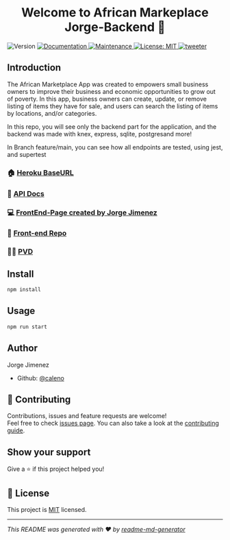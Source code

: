 <h1 align="center">Welcome to African Markeplace Jorge-Backend 👋</h1>
<p>
  <img alt="Version" src="https://img.shields.io/badge/version-1.0.0-blue.svg?cacheSeconds=2592000" />
  <a href="https://github.com/lambda-bw-african-marketplace/Jorge-BE#readme" target="_blank">
    <img alt="Documentation" src="https://img.shields.io/badge/documentation-yes-brightgreen.svg" />
  </a>
  <a href="https://github.com/lambda-bw-african-marketplace/Jorge-BE/graphs/commit-activity" target="_blank">
    <img alt="Maintenance" src="https://img.shields.io/badge/Maintained%3F-yes-green.svg" />
  </a>
  <a href="https://github.com/lambda-bw-african-marketplace/Jorge-BE/blob/master/LICENSE" target="_blank">
    <img alt="License: MIT" src="https://img.shields.io/apm/l/vim-mode" />
  </a>
   <a href="https://github.com/lambda-bw-african-marketplace/jorge-BE/tree/feature/main" target="_blank">
    <img alt="tweeter" src=https://img.shields.io/twitter/follow/j_jimenez83?label=https%3A%2F%2Ftwitter.com%2FJ_Jimenez83&style=social />
  </a>
</p>

<h2>Introduction</h2>

<a>The African Marketplace App was created to empowers small business owners to improve their business and economic opportunities to grow out of poverty.
In this app, business owners can create, update, or remove listing of items they have for sale, and users can search the listing of items by locations, and/or categories.</a>

<a>In this repo, you will see only the backend part for the application, and the backend was made with knex, express, sqlite, postgresand more!</a>

<a>In Branch feature/main, you can see how all endpoints are tested, using jest, and supertest</a>

### 🏠 [Heroku BaseURL](https://marketplace-africa.herokuapp.com/)

### 📄  [API Docs](https://docs.google.com/document/d/e/2PACX-1vTMDoreMN60kH922hbOZcXFOdr9jFTOHOHJ98sn5_cpkKIuURu6hesmDXufVNR3zrzKKGC7MD1pfkvR/pub)

###  💻  [FrontEnd-Page created by Jorge Jimenez](https://african-marketplace-eta.vercel.app/)

###  📌  [Front-end Repo](https://github.com/Caleno83/african-marketplace)

### 👩‍💻  [PVD](https://www.notion.so/Product-Vision-Document-cb2003da1de2494390b631ebdc7a5918)

## Install

```sh
npm install
```

## Usage

```sh
npm run start
```

## Author

Jorge Jimenez

* Github: [@caleno](https://github.com/Caleno83)

## 🤝 Contributing

Contributions, issues and feature requests are welcome!<br />Feel free to check [issues page](https://github.com/lambda-bw-african-marketplace/Jorge-BE/issues). You can also take a look at the [contributing guide](https://github.com/lambda-bw-african-marketplace/Jorge-BE/blob/master/CONTRIBUTING.md).

## Show your support

Give a ⭐️ if this project helped you!

## 📝 License

This project is [MIT](https://github.com/lambda-bw-african-marketplace/Jorge-BE/blob/master/LICENSE) licensed.

***
_This README was generated with ❤️ by [readme-md-generator](https://github.com/kefranabg/readme-md-generator)_
